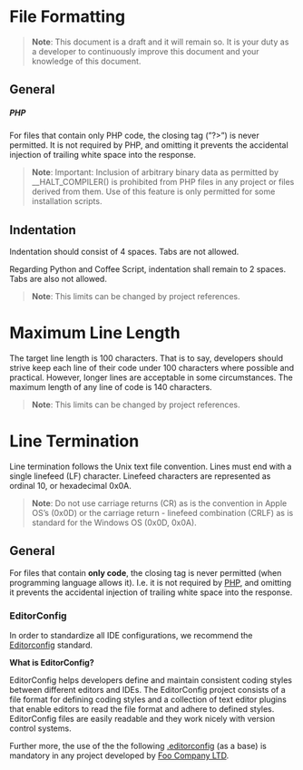 # File Formatting

> **Note**: This document is a draft and it will remain so. It is your duty as a developer to continuously
improve this document and your knowledge of this document.

## General

<!-- --lang-ex -->

##### PHP

For files that contain only PHP code, the closing tag (”?>”) is never permitted. It is not required by PHP, and omitting
it prevents the accidental injection of trailing white space into the response.

> **Note**: Important: Inclusion of arbitrary binary data as permitted by \__HALT_COMPILER() is prohibited from PHP
files in any project or files derived from them. Use of this feature is only permitted for some installation scripts.

<!-- --lang-ex-end -->

## Indentation

Indentation should consist of 4 spaces. Tabs are not allowed.

Regarding Python and Coffee Script, indentation shall remain to 2 spaces. Tabs are also not allowed.

> **Note**: This limits can be changed by project references.

# Maximum Line Length

The target line length is 100 characters. That is to say, developers should strive keep each line of their code under 100
characters where possible and practical. However, longer lines are acceptable in some circumstances. The maximum length
of any line of code is 140 characters.

> **Note**: This limits can be changed by project references.

# Line Termination

Line termination follows the Unix text file convention. Lines must end with a single linefeed (LF) character. Linefeed
characters are represented as ordinal 10, or hexadecimal 0x0A.

> **Note**: Do not use carriage returns (CR) as is the convention in Apple OS’s (0x0D) or the carriage return - linefeed
combination (CRLF) as is standard for the Windows OS (0x0D, 0x0A).

## General

For files that contain **only code**, the closing tag is never permitted (when programming language allows it). I.e. it
is not required by [PHP](http://php.net/), and omitting it prevents the accidental injection of trailing white space
into the response.

### EditorConfig

In order to standardize all IDE configurations, we recommend the [Editorconfig](http://editorconfig.org/) standard.

**What is EditorConfig?**

EditorConfig helps developers define and maintain consistent coding styles between different editors and IDEs.
The EditorConfig project consists of a file format for defining coding styles and a collection of text editor
plugins that enable editors to read the file format and adhere to defined styles. EditorConfig files are easily
readable and they work nicely with version control systems.

Further more, the use of the the following [.editorconfig](/.editorconfig) (as a base) is mandatory in any project
developed by [Foo Company LTD](http://company.foo/).
